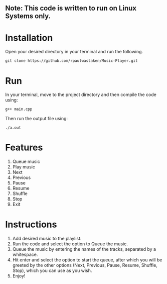 ## Note: This code is written to run on Linux Systems only.
# Installation
Open your desired directory in your terminal and run the following.
```
git clone https://github.com/rpaulwastaken/Music-Player.git
```

# Run
In your terminal, move to the project directory and then compile the code using:
```
g++ main.cpp
```
Then run the output file using:
```
./a.out
```

# Features
1. Queue music
2. Play music
3. Next
4. Previous
5. Pause
6. Resume
7. Shuffle
8. Stop
9. Exit

# Instructions
1. Add desired music to the playlist.
2. Run the code and select the option to Queue the music.
3. Queue the music by entering the names of the tracks, separated by a whitespace.
4. Hit enter and select the option to start the queue, after which you will be greeted by the other options (Next, Previous, Pause, Resume, Shuffle, Stop), which you can use as you wish.
5. Enjoy!
